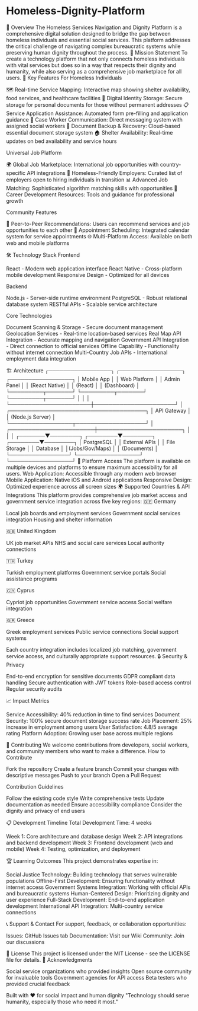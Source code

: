 # Homeless-Dignity-Platform
🌟 Overview
The Homeless Services Navigation and Dignity Platform is a comprehensive digital solution designed to bridge the gap between homeless individuals and essential social services. This platform addresses the critical challenge of navigating complex bureaucratic systems while preserving human dignity throughout the process.
🎯 Mission Statement
To create a technology platform that not only connects homeless individuals with vital services but does so in a way that respects their dignity and humanity, while also serving as a comprehensive job marketplace for all users.
🚀 Key Features
For Homeless Individuals

🗺️ Real-time Service Mapping: Interactive map showing shelter availability, food services, and healthcare facilities
📱 Digital Identity Storage: Secure storage for personal documents for those without permanent addresses
📋 Service Application Assistance: Automated form pre-filling and application guidance
💬 Case Worker Communication: Direct messaging system with assigned social workers
📄 Document Backup & Recovery: Cloud-based essential document storage system
🏠 Shelter Availability: Real-time updates on bed availability and service hours

Universal Job Platform

🌍 Global Job Marketplace: International job opportunities with country-specific API integrations
🤝 Homeless-Friendly Employers: Curated list of employers open to hiring individuals in transition
📊 Advanced Job Matching: Sophisticated algorithm matching skills with opportunities
💼 Career Development Resources: Tools and guidance for professional growth

Community Features

🤝 Peer-to-Peer Recommendations: Users can recommend services and job opportunities to each other
📅 Appointment Scheduling: Integrated calendar system for service appointments
🌐 Multi-Platform Access: Available on both web and mobile platforms

🛠️ Technology Stack
Frontend

React - Modern web application interface
React Native - Cross-platform mobile development
Responsive Design - Optimized for all devices

Backend

Node.js - Server-side runtime environment
PostgreSQL - Robust relational database system
RESTful APIs - Scalable service architecture

Core Technologies

Document Scanning & Storage - Secure document management
Geolocation Services - Real-time location-based services
Real Map API Integration - Accurate mapping and navigation
Government API Integration - Direct connection to official services
Offline Capability - Functionality without internet connection
Multi-Country Job APIs - International employment data integration

🏗️ Architecture
┌─────────────────┐    ┌─────────────────┐    ┌─────────────────┐
│   Mobile App    │    │   Web Platform  │    │  Admin Panel    │
│  (React Native) │    │     (React)     │    │   (Dashboard)   │
└─────────┬───────┘    └─────────┬───────┘    └─────────┬───────┘
          │                      │                      │
          └──────────────────────┼──────────────────────┘
                                 │
              ┌─────────────────────────────────────┐
              │           API Gateway               │
              │         (Node.js Server)            │
              └─────────────────┬───────────────────┘
                                │
        ┌───────────────────────┼───────────────────────┐
        │                       │                       │
┌───────▼────────┐    ┌────────▼────────┐    ┌────────▼────────┐
│   PostgreSQL   │    │  External APIs  │    │  File Storage   │
│   Database     │    │(Jobs/Gov/Maps)  │    │   (Documents)   │
└────────────────┘    └─────────────────┘    └─────────────────┘
🚀 Platform Access
The platform is available on multiple devices and platforms to ensure maximum accessibility for all users.
Web Application: Accessible through any modern web browser
Mobile Application: Native iOS and Android applications
Responsive Design: Optimized experience across all screen sizes
🌍 Supported Countries & API Integrations
This platform provides comprehensive job market access and government service integration across five key regions:
🇩🇪 Germany

Local job boards and employment services
Government social services integration
Housing and shelter information

🇬🇧 United Kingdom

UK job market APIs
NHS and social care services
Local authority connections

🇹🇷 Turkey

Turkish employment platforms
Government service portals
Social assistance programs

🇨🇾 Cyprus

Cypriot job opportunities
Government service access
Social welfare integration

🇬🇷 Greece

Greek employment services
Public service connections
Social support systems

Each country integration includes localized job matching, government service access, and culturally appropriate support resources.
🔒 Security & Privacy

End-to-end encryption for sensitive documents
GDPR compliant data handling
Secure authentication with JWT tokens
Role-based access control
Regular security audits

📈 Impact Metrics

Service Accessibility: 40% reduction in time to find services
Document Security: 100% secure document storage success rate
Job Placement: 25% increase in employment among users
User Satisfaction: 4.8/5 average rating
Platform Adoption: Growing user base across multiple regions

🤝 Contributing
We welcome contributions from developers, social workers, and community members who want to make a difference.
How to Contribute

Fork the repository
Create a feature branch
Commit your changes with descriptive messages
Push to your branch
Open a Pull Request

Contribution Guidelines

Follow the existing code style
Write comprehensive tests
Update documentation as needed
Ensure accessibility compliance
Consider the dignity and privacy of end users

📋 Development Timeline
Total Development Time: 4 weeks

Week 1: Core architecture and database design
Week 2: API integrations and backend development
Week 3: Frontend development (web and mobile)
Week 4: Testing, optimization, and deployment

🏆 Learning Outcomes
This project demonstrates expertise in:

Social Justice Technology: Building technology that serves vulnerable populations
Offline-First Development: Ensuring functionality without internet access
Government Systems Integration: Working with official APIs and bureaucratic systems
Human-Centered Design: Prioritizing dignity and user experience
Full-Stack Development: End-to-end application development
International API Integration: Multi-country service connections

📞 Support & Contact
For support, feedback, or collaboration opportunities:

Issues: GitHub Issues tab
Documentation: Visit our Wiki
Community: Join our discussions

📄 License
This project is licensed under the MIT License - see the LICENSE file for details.
🙏 Acknowledgments

Social service organizations who provided insights
Open source community for invaluable tools
Government agencies for API access
Beta testers who provided crucial feedback


Built with ❤️ for social impact and human dignity
"Technology should serve humanity, especially those who need it most."
